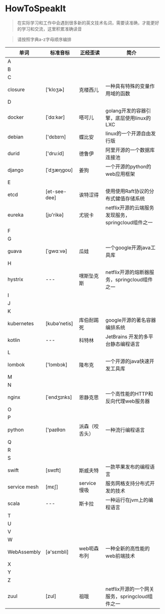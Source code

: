 # HowToSpeakIt

>在实际学习和工作中会遇到很多新的英文技术名词，需要读准确，才能更好的学习和交流，这里积累准确读音

>请按照字典a-z字母顺序编排

|单词|标准音标|正经歪读|简介|
|---|---|---|---|
|A|
|B|
|C|
|closure|['kloʒɚ]|克楼西儿|一种具有特殊的变量作用域的函数|
|D|
|docker|[ˈdɑːkər]|嗒可儿|golang开发的容器引擎，底层使用linux的LXC|
|debian|['dɛbɪrn]|蝶比安|linux的一个开源自由发行版|
|durid|['dru:id]|德鲁伊|阿里开源的一个数据库连接池|
|django|[ˈdʒæŋɡoʊ]|姜狗|一个开源的python的web应用框架|
|E|
|etcd|[et-see-dee]|诶特涩得|使用使用Raft协议的分布式健值存储系统|
|eureka|[jʊ'rikə]|尤锐卡|netflix开源的云端服务发现服务，springcloud组件之一|
|F|
|G|
|guava|[ˈɡwɑːvə]|瓜娃|一个google开源java工具库|
|H|
|hystrix|---|嘿斯坠克斯|netflix开源的熔断器服务，springcloud组件之一|
|I|
|J|
|K|
|kubernetes|[kubə’netis]|库伯耐踢死|google开源的著名容器编排系统|
|kotlin|---|科特林|JetBrains 开发的多平台静态编程语言|
|L|
|lombok|['lɔmbɔk]|隆布克|一个开源的java快速开发工具库|
|M|
|N|
|nginx|[ˈendʒɪnks]|恩静克思|一个高性能的HTTP和反向代理web服务器|
|O|
|P|
|python|['paɪθɑn|派森（咬舌头）|一种流行编程语言|
|Q|
|R|
|S|
|swift|[swɪft]|斯威夫特|一款苹果发布的编程语言|
|service mesh|[mɛʃ]|service慢吸|服务网格支持分布式开发的技术|
|scala|---|斯卡拉|一种运行在jvm上的编程语言|
|T|
|U|
|V|
|W|
|WebAssembly|[ə'sɛmbli]|web呃森布列|一种全新的高性能的web前端技术|
|X|
|Y|
|Z|
|zuul|[zul]|祖哦|netflix开源的一个网关服务，springcloud组件之一|


